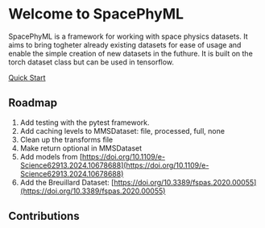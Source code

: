 # Welcome to SpacePhyML

SpacePhyML is a framework for working with space physics datasets. It aims to bring togheter
already existing datasets for ease of usage and enable the simple creation of new datasets
in the futhure. It is built on the torch dataset class but can be used in tensorflow.

[Quick Start](quick_start.md)


## Roadmap

1. Add testing with the pytest framework.
1. Add caching levels to MMSDataset: file, processed, full, none
1. Clean up the transforms file
1. Make return optional in MMSDataset
1. Add models from [https://doi.org/10.1109/e-Science62913.2024.10678688](https://doi.org/10.1109/e-Science62913.2024.10678688)
1. Add the Breuillard Dataset: [https://doi.org/10.3389/fspas.2020.00055](https://doi.org/10.3389/fspas.2020.00055)

## Contributions

